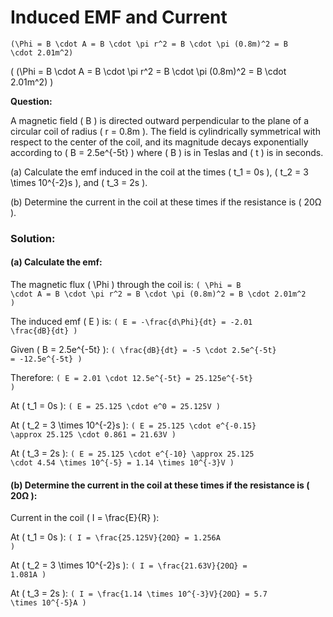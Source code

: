 # Induced EMF and Current
<code>\(\Phi = B \cdot A = B \cdot \pi r^2 = B \cdot \pi (0.8m)^2 = B \cdot 2.01m^2\)</code>

( \(\Phi = B \cdot A = B \cdot \pi r^2 = B \cdot \pi (0.8m)^2 = B \cdot 2.01m^2\) )

**Question:** 

A magnetic field \( B \) is directed outward perpendicular to the plane of a circular coil of radius \( r = 0.8m \). The field is cylindrically symmetrical with respect to the center of the coil, and its magnitude decays exponentially according to \( B = 2.5e^{-5t} \) where \( B \) is in Teslas and \( t \) is in seconds.

(a) Calculate the emf induced in the coil at the times \( t_1 = 0s \), \( t_2 = 3 \times 10^{-2}s \), and \( t_3 = 2s \).

(b) Determine the current in the coil at these times if the resistance is \( 20Ω \).

### Solution:

#### (a) Calculate the emf:

The magnetic flux \( \Phi \) through the coil is:
<code>\( \Phi = B \cdot A = B \cdot \pi r^2 = B \cdot \pi (0.8m)^2 = B \cdot 2.01m^2 \)</code>

The induced emf \( E \) is:
<code>\( E = -\frac{d\Phi}{dt} = -2.01 \frac{dB}{dt} \)</code>

Given \( B = 2.5e^{-5t} \):
<code>\( \frac{dB}{dt} = -5 \cdot 2.5e^{-5t} = -12.5e^{-5t} \)</code>

Therefore:
<code>\( E = 2.01 \cdot 12.5e^{-5t} = 25.125e^{-5t} \)</code>

At \( t_1 = 0s \):
<code>\( E = 25.125 \cdot e^0 = 25.125V \)</code>

At \( t_2 = 3 \times 10^{-2}s \):
<code>\( E = 25.125 \cdot e^{-0.15} \approx 25.125 \cdot 0.861 = 21.63V \)</code>

At \( t_3 = 2s \):
<code>\( E = 25.125 \cdot e^{-10} \approx 25.125 \cdot 4.54 \times 10^{-5} = 1.14 \times 10^{-3}V \)</code>

#### (b) Determine the current in the coil at these times if the resistance is \( 20Ω \):

Current in the coil \( I = \frac{E}{R} \):

At \( t_1 = 0s \):
<code>\( I = \frac{25.125V}{20Ω} = 1.256A \)</code>

At \( t_2 = 3 \times 10^{-2}s \):
<code>\( I = \frac{21.63V}{20Ω} = 1.081A \)</code>

At \( t_3 = 2s \):
<code>\( I = \frac{1.14 \times 10^{-3}V}{20Ω} = 5.7 \times 10^{-5}A \)</code>

